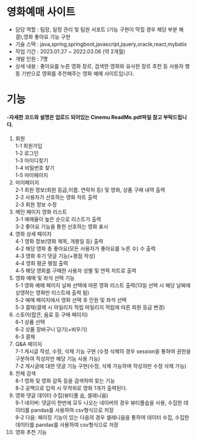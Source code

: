 # 영화예매 사이트
- 담당 역할 : 팀장, 일정 관리 및 팀원 서포트 (기능 구현이 막힐 경우 해당 부분 해결),영화 좋아요 기능 구현
- 기술 스택 : java,spring,springboot,javascript,jquery,oracle,react,mybatis
- 작업 기간 : 2023.01.27 ~ 2022.03.06 (약 2개월)
- 개발 인원 : 7명
- 상세 내용 : 좋아요를 누른 영화 장르, 검색한 영화와 유사한 장르 추천 등 사용자 행동 기반으로 영화를 추천해주는 영화 예매 사이트입니다.

# 기능
#### -자세한 코드와 설명은 업로드 되어있는 Cinemu ReadMe.pdf파일 참고 부탁드립니다.
1. 회원   
   1-1 회원가입   
   1-2 로그인   
   1-3 아이디찾기   
   1-4 비밀번호 찾기   
   1-5 마이페이지   
2. 마이페이지   
   2-1 회원 정보(회원 등급,이름. 연락처 등) 및 영화, 상품 구매 내역 출력   
   2-2 사용자가 선호하는 영화 차트 출력   
   2-3 회원 정보 수정   
3. 메인 페이지 영화 리스트   
   3-1 예매율이 높은 순으로 리스트가 출력   
   3-2 좋아요 기능을 통한 선호하는 영화 표시   
4. 영화 상세 페이지   
   4-1 영화 정보(영화 제목, 개봉일 등) 출력   
   4-2 해당 영화 총 좋아요(모든 사용자가 좋아요를 누른 수) 수 출력   
   4-3 영화 후기 댓글 기능(+평점 작성)   
   4-4 영화 평균 평점 출력   
   4-5 해당 영화를 구매한 사용자 성별 및 연력 차트로 출력   
5. 영화 예매 및 좌석 선택 기능   
   5-1 영화 예매 페이지 날짜 선택에 따른 영화 리스트 출력(13일 선택 시 해당 날짜에 상영하는 영화만 리스트에 출력 됨)   
   5-2 예매 페이지에서 영화 선택 후 인원 및 좌석 선택   
   5-3 결제(결제 시 마일리지 적립 마일리지 적립에 따른 회원 등급 변경)   
6. 스토어(팝콘, 음료 등 구매 페이지)   
   6-1 상품 선택   
   6-2 상품 장바구니 담기(+비우기)   
   6-3 결제   
7. Q&A 페이지   
   7-1 게시글 작성, 수정, 삭제 기능 구현 (수정 삭제의 경우 session을 통하여 권한을 구분하여 작성자만 해당 기능 사용 가능)   
   7-2 게시글에 대한 댓글 기능 구현(수정, 삭제 가능하며 작성자만 수정 삭제 가능)   
8. 전체 검색   
   8-1 영화 및 영화 감독 등을 검색하여 찾는 기능   
   8-2 공백으로 입력 시 무작위로 영화 1개가 출력된다.   
9. 영화 댓글 데이터 수집(뷰티풀 숩, 셀레니움)   
   9-1 네이버: 댓글이 한번에 모두 나오는 네이버의 경우 뷰티풀숩을 사용, 수집한 데이터를 pandas를 사용하여 csv형식으로 저장   
   9-2 다음: 페이징 기능이 있는 다음의 경우 셀레니움을 통하여 데이터 수집, 수집한 데이터를 pandas를 사용하여 csv형식으로 저장   
10. 영화 추천 기능   
